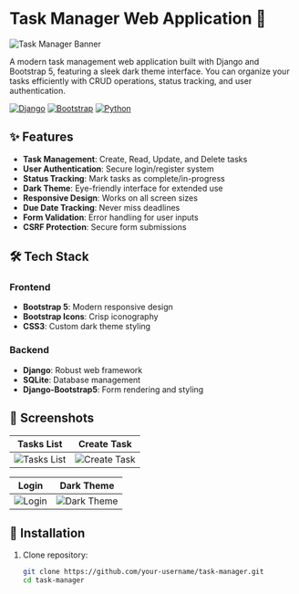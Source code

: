 # Task Manager Web Application 🚀

![Task Manager Banner](./screenshots/banner.png)

A modern task management web application built with Django and Bootstrap 5, featuring a sleek dark theme interface. You can organize your tasks efficiently with CRUD operations, status tracking, and user authentication.

[![Django](https://img.shields.io/badge/Django-092E20?style=for-the-badge&logo=django&logoColor=white)](https://www.djangoproject.com/)
[![Bootstrap](https://img.shields.io/badge/Bootstrap-7952B3?style=for-the-badge&logo=bootstrap&logoColor=white)](https://getbootstrap.com/)
[![Python](https://img.shields.io/badge/Python-3776AB?style=for-the-badge&logo=python&logoColor=white)](https://www.python.org/)

## ✨ Features

- **Task Management**: Create, Read, Update, and Delete tasks
- **User Authentication**: Secure login/register system
- **Status Tracking**: Mark tasks as complete/in-progress
- **Dark Theme**: Eye-friendly interface for extended use
- **Responsive Design**: Works on all screen sizes
- **Due Date Tracking**: Never miss deadlines
- **Form Validation**: Error handling for user inputs
- **CSRF Protection**: Secure form submissions

## 🛠️ Tech Stack

### Frontend
- **Bootstrap 5**: Modern responsive design
- **Bootstrap Icons**: Crisp iconography
- **CSS3**: Custom dark theme styling

### Backend
- **Django**: Robust web framework
- **SQLite**: Database management
- **Django-Bootstrap5**: Form rendering and styling

## 📸 Screenshots

| Tasks List | Create Task |
|------------|-------------|
| ![Tasks List](./screenshots/tasks.png) | ![Create Task](./screenshots/create.png) |

| Login | Dark Theme |
|-------|------------|
| ![Login](./screenshots/login.png) | ![Dark Theme](./screenshots/dark-theme.png) |

## 🚀 Installation

1. Clone repository:
   ```bash
   git clone https://github.com/your-username/task-manager.git
   cd task-manager
